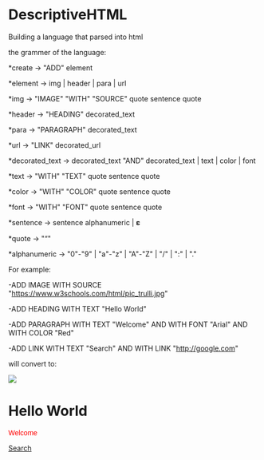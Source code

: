 # DescriptiveHTML
Building a language that parsed into html


the grammer of the language:

*create → "ADD" element

*element → img | header | para | url

*img → "IMAGE" "WITH" "SOURCE" quote sentence quote

*header → "HEADING" decorated_text

*para → "PARAGRAPH" decorated_text

*url → "LINK" decorated_url

*decorated_text → decorated_text "AND" decorated_text | text | color | font

*text → "WITH" "TEXT" quote sentence quote

*color → "WITH" "COLOR" quote sentence quote

*font → "WITH" "FONT" quote sentence quote

*sentence → sentence alphanumeric | 𝛆

*quote → "“"

*alphanumeric → "0"-"9" | "a"-"z" | "A"-"Z" | "/" | ":" | "."

For example:

-ADD IMAGE WITH SOURCE "https://www.w3schools.com/html/pic_trulli.jpg"

-ADD HEADING WITH TEXT "Hello World"

-ADD PARAGRAPH WITH TEXT "Welcome" AND WITH FONT "Arial" AND WITH COLOR "Red"

-ADD LINK WITH TEXT "Search" AND WITH LINK "http://google.com"

will convert to:

<img src="https://www.w3schools.com/html/pic_trulli.jpg" />

<h1>Hello World</h1>

<p style="color:Red;font-family:Arial;">Welcome</p>

<a href="http://google.com">Search</a>
